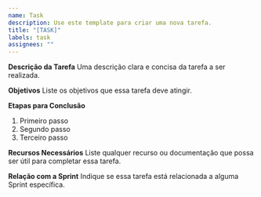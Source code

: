 ```yaml
---
name: Task
description: Use este template para criar uma nova tarefa.
title: "[TASK]"
labels: task
assignees: ""
---
```


**Descrição da Tarefa**
Uma descrição clara e concisa da tarefa a ser realizada.

**Objetivos**
Liste os objetivos que essa tarefa deve atingir.

**Etapas para Conclusão**

1. Primeiro passo
2. Segundo passo
3. Terceiro passo

**Recursos Necessários**
Liste qualquer recurso ou documentação que possa ser útil para completar essa tarefa.

**Relação com a Sprint**
Indique se essa tarefa está relacionada a alguma Sprint específica.
